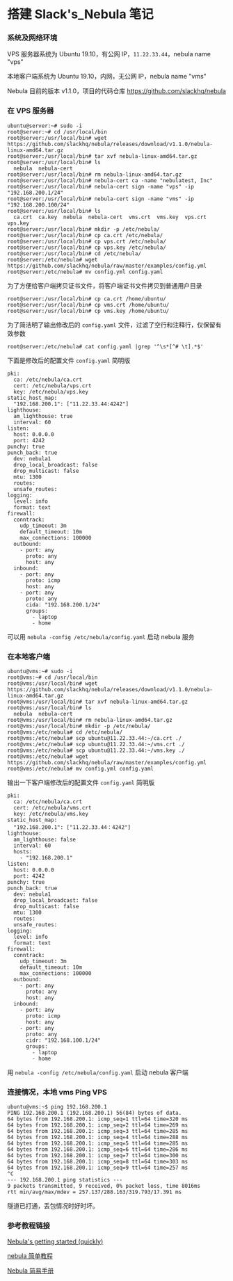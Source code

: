 # 搭建 Slack's_Nebula 笔记

### 系统及网络环境

VPS 服务器系统为 Ubuntu 19.10，有公网 IP，```11.22.33.44```，nebula name "vps"

本地客户端系统为 Ubuntu 19.10，内网，无公网 IP，nebula name "vms"

Nebula 目前的版本 v1.1.0，项目的代码仓库 https://github.com/slackhq/nebula

### 在 VPS 服务器

```
ubuntu@server:~# sudo -i
root@server:~# cd /usr/local/bin
root@server:/usr/local/bin# wget https://github.com/slackhq/nebula/releases/download/v1.1.0/nebula-linux-amd64.tar.gz
root@server:/usr/local/bin# tar xvf nebula-linux-amd64.tar.gz
root@server:/usr/local/bin# ls
  nebula  nebula-cert
root@server:/usr/local/bin# rm nebula-linux-amd64.tar.gz
root@server:/usr/local/bin# nebula-cert ca -name "nebulatest, Inc"
root@server:/usr/local/bin# nebula-cert sign -name "vps" -ip "192.168.200.1/24"
root@server:/usr/local/bin# nebula-cert sign -name "vms" -ip "192.168.200.100/24"
root@server:/usr/local/bin# ls
  ca.crt  ca.key  nebula  nebula-cert  vms.crt  vms.key  vps.crt  vps.key  
root@server:/usr/local/bin# mkdir -p /etc/nebula/
root@server:/usr/local/bin# cp ca.crt /etc/nebula/
root@server:/usr/local/bin# cp vps.crt /etc/nebula/
root@server:/usr/local/bin# cp vps.key /etc/nebula/
root@server:/usr/local/bin# cd /etc/nebula/
root@server:/etc/nebula# wget https://github.com/slackhq/nebula/raw/master/examples/config.yml
root@server:/etc/nebula# mv config.yml config.yaml
```
为了方便给客户端拷贝证书文件，将客户端证书文件拷贝到普通用户目录

```
root@server:/usr/local/bin# cp ca.crt /home/ubuntu/
root@server:/usr/local/bin# cp vms.crt /home/ubuntu/
root@server:/usr/local/bin# cp vms.key /home/ubuntu/
```

为了简洁明了输出修改后的 ```config.yaml``` 文件，过滤了空行和注释行，仅保留有效参数
```
root@server:/etc/nebula# cat config.yaml |grep '^\s*[^# \t].*$'
````

下面是修改后的配置文件 ```config.yaml``` 简明版

```
pki:
  ca: /etc/nebula/ca.crt
  cert: /etc/nebula/vps.crt
  key: /etc/nebula/vps.key
static_host_map:
  "192.168.200.1": ["11.22.33.44:4242"]
lighthouse:
  am_lighthouse: true
  interval: 60
listen:
  host: 0.0.0.0
  port: 4242
punchy: true
punch_back: true
  dev: nebula1
  drop_local_broadcast: false
  drop_multicast: false
  mtu: 1300
  routes:
  unsafe_routes:
logging:
  level: info
  format: text
firewall:
  conntrack:
    udp_timeout: 3m
    default_timeout: 10m
    max_connections: 100000
  outbound:
    - port: any
      proto: any
      host: any
  inbound:
    - port: any
      proto: icmp
      host: any
    - port: any
      proto: any
      cida: "192.168.200.1/24"
      groups:
        - laptop
        - home
```

可以用 ```nebula -config /etc/nebula/config.yaml``` 启动 nebula 服务

### 在本地客户端

```
ubuntu@vms:~# sudo -i
root@vms:~# cd /usr/local/bin
root@vms:/usr/local/bin# wget https://github.com/slackhq/nebula/releases/download/v1.1.0/nebula-linux-amd64.tar.gz
root@vms:/usr/local/bin# tar xvf nebula-linux-amd64.tar.gz
root@vms:/usr/local/bin# ls
  nebula  nebula-cert
root@vms:/usr/local/bin# rm nebula-linux-amd64.tar.gz
root@vms:/usr/local/bin# mkdir -p /etc/nebula/
root@vms:/etc/nebula# cd /etc/nebula/
root@vms:/etc/nebula# scp ubuntu@11.22.33.44:~/ca.crt ./
root@vms:/etc/nebula# scp ubuntu@11.22.33.44:~/vms.crt ./
root@vms:/etc/nebula# scp ubuntu@11.22.33.44:~/vms.key ./
root@vms:/etc/nebula# wget https://github.com/slackhq/nebula/raw/master/examples/config.yml
root@vms:/etc/nebula# mv config.yml config.yaml
```

输出一下客户端修改后的配置文件 ```config.yaml``` 简明版

```
pki:
  ca: /etc/nebula/ca.crt
  cert: /etc/nebula/vms.crt
  key: /etc/nebula/vms.key
static_host_map:
  "192.168.200.1": ["11.22.33.44：4242"]
lighthouse:
  am_lighthouse: false
  interval: 60
  hosts:
    - "192.168.200.1"
listen:
  host: 0.0.0.0
  port: 4242
punchy: true
punch_back: true
  dev: nebula1
  drop_local_broadcast: false
  drop_multicast: false
  mtu: 1300
  routes:
  unsafe_routes:
logging:
  level: info
  format: text
firewall:
  conntrack:
    udp_timeout: 3m
    default_timeout: 10m
    max_connections: 100000
  outbound:
    - port: any
      proto: any
      host: any
  inbound:
    - port: any
      proto: icmp
      host: any
    - port: any 
      proto: any 
      cidr: "192.168.100.1/24"
      groups:
        - laptop
        - home
```

用 ```nebula -config /etc/nebula/config.yaml``` 启动 nebula 客户端

### 连接情况，本地 vms Ping VPS

```
ubuntu@vms:~$ ping 192.168.200.1
PING 192.168.200.1 (192.168.200.1) 56(84) bytes of data.
64 bytes from 192.168.200.1: icmp_seq=1 ttl=64 time=320 ms
64 bytes from 192.168.200.1: icmp_seq=2 ttl=64 time=269 ms
64 bytes from 192.168.200.1: icmp_seq=3 ttl=64 time=285 ms
64 bytes from 192.168.200.1: icmp_seq=4 ttl=64 time=288 ms
64 bytes from 192.168.200.1: icmp_seq=5 ttl=64 time=285 ms
64 bytes from 192.168.200.1: icmp_seq=6 ttl=64 time=286 ms
64 bytes from 192.168.200.1: icmp_seq=7 ttl=64 time=300 ms
64 bytes from 192.168.200.1: icmp_seq=8 ttl=64 time=303 ms
64 bytes from 192.168.200.1: icmp_seq=9 ttl=64 time=257 ms
^C
--- 192.168.200.1 ping statistics ---
9 packets transmitted, 9 received, 0% packet loss, time 8016ms
rtt min/avg/max/mdev = 257.137/288.163/319.793/17.391 ms
```
隧道已打通，丢包情况时好时坏。

### 参考教程链接

[Nebula's getting started (quickly)](https://github.com/slackhq/nebula#getting-started-quickly)

[nebula 简单教程](https://runtime.pw/nebula-tutorials/)

[Nebula 简易手册](https://www.khow.me/blog/simple-tutorial-for-nubula.html)
